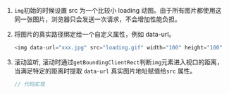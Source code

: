 1. `img`初始的时候设置 src 为一个比较小 loading 动图。由于所有图片都使用这同一张图片，浏览器只会发送一次请求，不会增加性能负担。
2. 将图片的真实路径绑定给一个自定义属性，例如 data-url。
   ```javascript
   <img data-url="xxx.jpg" src="loading.gif" width="100" height="100" />
   ```
3. 滚动监听, 滚动时通过`getBoundingClientRect`判断`img`元素进入视口的距离，当满足特定的距离时提取 `data-url` 真实图片地址赋值给`src` 属性。

   ```javascript
   // 代码实现
   ```
